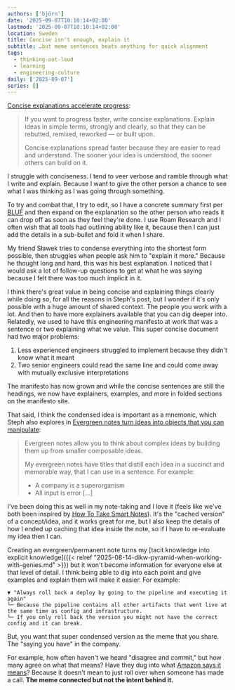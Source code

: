 ```yaml
---
authors: ['björn']
date: '2025-09-07T10:10:14+02:00'
lastmod: '2025-09-07T10:10:14+02:00'
location: Sweden
title: Concise isn't enough, explain it
subtitle: …but meme sentences beats anything for quick alignment
tags:
  - thinking-out-loud
  - learning
  - engineering-culture
daily: ['2025-09-07']
series: []
---
```


[Concise explanations accelerate progress](https://stephango.com/concise):

> If you want to progress faster, write concise explanations. Explain ideas in simple terms, strongly and clearly, so that they can be rebutted, remixed, reworked — or built upon.
> 
> Concise explanations spread faster because they are easier to read and understand. The sooner your idea is understood, the sooner others can build on it.

I struggle with conciseness. I tend to veer verbose and ramble through what I write and explain. Because I want to give the other person a chance to see what I was thinking as I was going through something.

To try and combat that, I try to edit, so I have a concrete summary first per [BLUF](https://en.wikipedia.org/wiki/BLUF_(communication)) and then expand on the explanation so the other person who reads it can drop off as soon as they feel they're done. I use Roam Research and I often wish that all tools had outlining ability like it, because then I can just add the details in a sub-bullet and fold it when I share.

My friend Sławek tries to condense everything into the shortest form possible, then struggles when people ask him to "explain it more." Because he thought long and hard, this was his best explanation. I noticed that I would ask a lot of follow-up questions to get at what he was saying because I felt there was too much implicit in it.

I think there's great value in being concise and explaining things clearly while doing so, for all the reasons in Steph's post, but I wonder if it's only possible with a huge amount of shared context. The people you work with a lot. And then to have more explainers available that you can dig deeper into.   
Relatedly, we used to have this engineering manifesto at work that was a sentence or two explaining what we value. This super concise document had two major problems:

1. Less experienced engineers struggled to implement because they didn't know what it meant
2. Two senior engineers could read the same line and could come away with mutually exclusive interpretations

The manifesto has now grown and while the concise sentences are still the headings, we now have explainers, examples, and more in folded sections on the manifesto site.

That said, I think the condensed idea is important as a mnemonic, which Steph also explores in [Evergreen notes turn ideas into objects that you can manipulate](https://stephango.com/evergreen-notes):

> Evergreen notes allow you to think about complex ideas by building them up from smaller composable ideas.
> 
> My evergreen notes have titles that distill each idea in a succinct and memorable way, that I can use in a sentence. For example:
> 
> - A company is a superorganism
> - All input is error
> […]

I've been doing this as well in my note-taking and I love it (feels like we've both been inspired by [How To Take Smart Notes](https://www.soenkeahrens.de/en/takesmartnotes)). It's the "cached version" of a concept/idea, and it works great for me, but I also keep the details of how I ended up caching that idea inside the note, so if I have to re-evaluate my idea then I can.

Creating an evergreen/permanent note turns my [tacit knowledge into explicit knowledge]({{< relref "2025-08-14-dikw-pyramid-when-working-with-genies.md" >}}) but it won't become information for everyone else at that level of detail. I think being able to dig into each point and give examples and explain them will make it easier. For example:

```plain
▼ "Always roll back a deploy by going to the pipeline and executing it again"
└─ Because the pipeline contains all other artifacts that went live at the same time as config and infrastructure.
└─ If you only roll back the version you might not have the correct config and it can break.
```

But, you want that super condensed version as the meme that you share. The "saying you have" in the company. 

For example, how often haven't we heard "disagree and commit," but how many agree on what that means? Have they dug into what [Amazon says it means](https://www.amazon.jobs/content/en/our-workplace/leadership-principles#:R1msj6H1:)? Because it doesn't mean to just roll over when someone has made a call. **The meme connected but not the intent behind it.**
